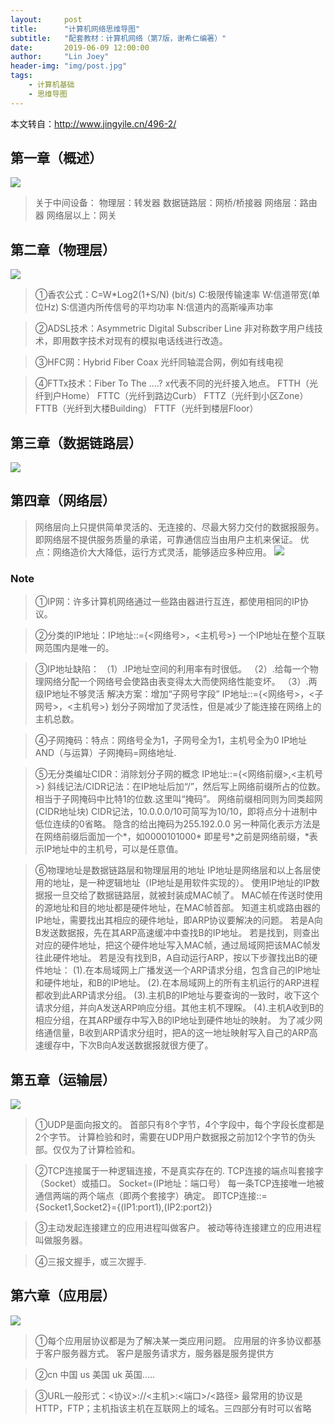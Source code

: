 ```yaml
---
layout:     post
title:      "计算机网络思维导图"
subtitle:   "配套教材：计算机网络（第7版，谢希仁编著）"
date:       2019-06-09 12:00:00
author:     "Lin Joey"
header-img: "img/post.jpg"
tags:
    - 计算机基础
    - 思维导图
---
```


本文转自：http://www.jingyile.cn/496-2/
## 第一章（概述） ##
![](https://linjoey-image.oss-cn-beijing.aliyuncs.com/1、计网概述.png)

> 关于中间设备：
物理层：转发器
数据链路层：网桥/桥接器
网络层：路由器
网络层以上：网关

## 第二章（物理层） ##
![](https://linjoey-image.oss-cn-beijing.aliyuncs.com/2、物理层.png)

> ①香农公式：C=W*Log2(1+S/N) (bit/s)
C:极限传输速率
W:信道带宽(单位Hz)
S:信道内所传信号的平均功率
N:信道内的高斯噪声功率

> ②ADSL技术：Asymmetric Digital Subscriber Line
非对称数字用户线技术，即用数字技术对现有的模拟电话线进行改造。

> ③HFC网：Hybrid Fiber Coax
光纤同轴混合网，例如有线电视

> ④FTTx技术：Fiber To The ....?
x代表不同的光纤接入地点。
FTTH（光纤到户Home）
FTTC（光纤到路边Curb）
FTTZ（光纤到小区Zone）
FTTB（光纤到大楼Building）
FTTF（光纤到楼层Floor）

##  第三章（数据链路层） ##
![](https://linjoey-image.oss-cn-beijing.aliyuncs.com/3、数据链路层.png)

##  第四章（网络层） ##
> 网络层向上只提供简单灵活的、无连接的、尽最大努力交付的数据报服务。
即网络层不提供服务质量的承诺，可靠通信应当由用户主机来保证。
优点：网络造价大大降低，运行方式灵活，能够适应多种应用。
![](https://linjoey-image.oss-cn-beijing.aliyuncs.com/4、网络层.png)

### Note ###
> ①IP网：许多计算机网络通过一些路由器进行互连，都使用相同的IP协议。

> ②分类的IP地址：IP地址::={<网络号>，<主机号>}
一个IP地址在整个互联网范围内是唯一的。

> ③IP地址缺陷：
（1）.IP地址空间的利用率有时很低。
（2）.给每一个物理网络分配一个网络号会使路由表变得太大而使网络性能变坏。
（3）.两级IP地址不够灵活
解决方案：增加“子网号字段”
  IP地址::={<网络号>，<子网号>，<主机号>}
划分子网增加了灵活性，但是减少了能连接在网络上的主机总数。

> ④子网掩码：特点：网络号全为1，子网号全为1，主机号全为0
IP地址AND（与运算）子网掩码=网络地址.

> ⑤无分类编址CIDR：消除划分子网的概念
IP地址::={<网络前缀>,<主机号>}
斜线记法/CIDR记法：在IP地址后加“/”，然后写上网络前缀所占的位数。相当于子网掩码中比特1的位数.这里叫“掩码”。
网络前缀相同则为同类超网(CIDR地址块)
CIDR记法，10.0.0.0/10可简写为10/10，即将点分十进制中低位连续的0省略。
隐含的给出掩码为255.192.0.0
另一种简化表示方法是在网络前缀后面加一个*，如0000101000*
即星号*之前是网络前缀，*表示IP地址中的主机号，可以是任意值。

> ⑥物理地址是数据链路层和物理层用的地址
IP地址是网络层和以上各层使用的地址，是一种逻辑地址（IP地址是用软件实现的）。
使用IP地址的IP数据报一旦交给了数据链路层，就被封装成MAC帧了。
MAC帧在传送时使用的源地址和目的地址都是硬件地址，在MAC帧首部。
知道主机或路由器的IP地址，需要找出其相应的硬件地址，即ARP协议要解决的问题。
若是A向B发送数据报，先在其ARP高速缓冲中查找B的IP地址。
若是找到，则查出对应的硬件地址，把这个硬件地址写入MAC帧，通过局域网把该MAC帧发往此硬件地址。
若是没有找到B，A自动运行ARP，按以下步骤找出B的硬件地址：
(1).在本局域网上广播发送一个ARP请求分组，包含自己的IP地址和硬件地址，和B的IP地址。
(2).在本局域网上的所有主机运行的ARP进程都收到此ARP请求分组。
(3).主机B的IP地址与要查询的一致时，收下这个请求分组，并向A发送ARP响应分组。其他主机不理睬。
(4).主机A收到B的相应分组，在其ARP缓存中写入B的IP地址到硬件地址的映射。
为了减少网络通信量，B收到ARP请求分组时，把A的这一地址映射写入自己的ARP高速缓存中，下次B向A发送数据报就很方便了。

## 第五章（运输层） ##
![](https://linjoey-image.oss-cn-beijing.aliyuncs.com/5、运输层.png)

> ①UDP是面向报文的。
首部只有8个字节，4个字段中，每个字段长度都是2个字节。
计算检验和时，需要在UDP用户数据报之前加12个字节的伪头部。仅仅为了计算检验和。

> ②TCP连接属于一种逻辑连接，不是真实存在的.
TCP连接的端点叫套接字（Socket）或插口。
Socket=(IP地址：端口号）
每一条TCP连接唯一地被通信两端的两个端点（即两个套接字）确定。
即TCP连接::={Socket1,Socket2}={(IP1:port1),(IP2:port2)}

> ③主动发起连接建立的应用进程叫做客户。
被动等待连接建立的应用进程叫做服务器。

> ④三报文握手，或三次握手.

## 第六章（应用层） ##
![](https://linjoey-image.oss-cn-beijing.aliyuncs.com/6、应用层.png)

> ①每个应用层协议都是为了解决某一类应用问题。
应用层的许多协议都基于客户服务器方式。
客户是服务请求方，服务器是服务提供方

> ②cn 中国 us 美国 uk 英国.....

> ③URL一般形式：<协议>://<主机>:<端口>/<路径>
最常用的协议是HTTP，FTP；主机指该主机在互联网上的域名。三四部分有时可以省略